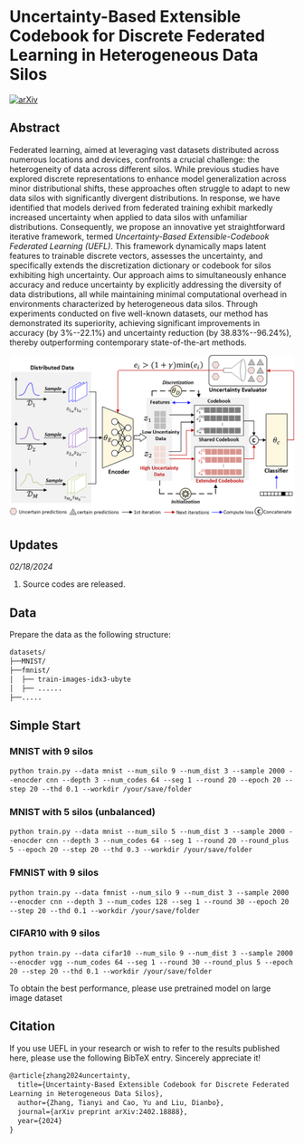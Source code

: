# Uncertainty-Based Extensible Codebook for Discrete Federated Learning in Heterogeneous Data Silos

[![arXiv](https://img.shields.io/badge/arXiv-Paper-<COLOR>.svg)](https://arxiv.org/abs/2402.18888)

## Abstract
Federated learning, aimed at leveraging vast datasets distributed across numerous locations and devices, confronts a crucial challenge: the heterogeneity of data across different silos. While previous studies have explored discrete representations to enhance model generalization across minor distributional shifts, these approaches often struggle to adapt to new data silos with significantly divergent distributions. In response, we have identified that models derived from federated training exhibit markedly increased uncertainty when applied to data silos with unfamiliar distributions. Consequently, we propose an innovative yet straightforward iterative framework, termed *Uncertainty-Based Extensible-Codebook Federated Learning (UEFL)*. This framework dynamically maps latent features to trainable discrete vectors, assesses the uncertainty, and specifically extends the discretization dictionary or codebook for silos exhibiting high uncertainty. Our approach aims to simultaneously enhance accuracy and reduce uncertainty by explicitly addressing the diversity of data distributions, all while maintaining minimal computational overhead in environments characterized by heterogeneous data silos. Through experiments conducted on five well-known datasets, our method has demonstrated its superiority, achieving significant improvements in accuracy (by 3\%--22.1\%) and uncertainty reduction (by 38.83\%--96.24\%), thereby outperforming contemporary state-of-the-art methods.

![image](https://github.com/destiny301/uefl/blob/main/flowchart.png)

## Updates
*02/18/2024*

1. Source codes are released.

## Data
Prepare the data as the following structure:
```shell
datasets/
├──MNIST/
├──fmnist/
│  ├── train-images-idx3-ubyte
│  ├── ......
├──.....
```

## Simple Start
### MNIST with 9 silos
```shell
python train.py --data mnist --num_silo 9 --num_dist 3 --sample 2000 --enocder cnn --depth 3 --num_codes 64 --seg 1 --round 20 --epoch 20 --step 20 --thd 0.1 --workdir /your/save/folder
```

### MNIST with 5 silos (unbalanced)
```shell
python train.py --data mnist --num_silo 5 --num_dist 3 --sample 2000 --enocder cnn --depth 3 --num_codes 64 --seg 1 --round 20 --round_plus 5 --epoch 20 --step 20 --thd 0.3 --workdir /your/save/folder
```

### FMNIST with 9 silos
```shell
python train.py --data fmnist --num_silo 9 --num_dist 3 --sample 2000 --enocder cnn --depth 3 --num_codes 128 --seg 1 --round 30 --epoch 20 --step 20 --thd 0.1 --workdir /your/save/folder
```

### CIFAR10 with 9 silos
```shell
python train.py --data cifar10 --num_silo 9 --num_dist 3 --sample 2000 --enocder vgg --num_codes 64 --seg 1 --round 30 --round_plus 5 --epoch 20 --step 20 --thd 0.1 --workdir /your/save/folder
```
To obtain the best performance, please use pretrained model on large image dataset

## Citation
If you use UEFL in your research or wish to refer to the results published here, please use the following BibTeX entry. Sincerely appreciate it!
```shell
@article{zhang2024uncertainty,
  title={Uncertainty-Based Extensible Codebook for Discrete Federated Learning in Heterogeneous Data Silos},
  author={Zhang, Tianyi and Cao, Yu and Liu, Dianbo},
  journal={arXiv preprint arXiv:2402.18888},
  year={2024}
}
```